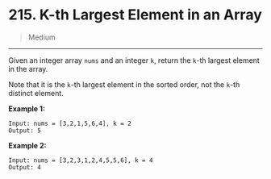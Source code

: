 # 215. K-th Largest Element in an Array

> Medium

------

Given an integer array `nums` and an integer `k`, return the `k`-th largest element in the array.

Note that it is the `k`-th largest element in the sorted order, not the `k`-th distinct element.

**Example 1:**

```
Input: nums = [3,2,1,5,6,4], k = 2
Output: 5
```

**Example 2:**

```
Input: nums = [3,2,3,1,2,4,5,5,6], k = 4
Output: 4
```